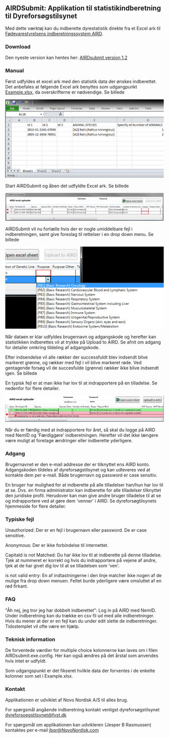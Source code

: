 ## AIRDSubmit: Applikation til statistikindberetning til Dyreforsøgstilsynet

Med dette værktøj kan du indberette dyrestatistik direkte fra et Excel ark til [Fødevarestyrelsens indberetningssystem AIRD](https://www.foedevarestyrelsen.dk/Dyr/dyrevelfaerd/Dyreforsoegstilsynet/Sider/Ansoegning-og-indberetning.aspx). 

### Download 
Den nyeste version kan hentes her: [AIRDsubmit version 1.2](https://github.com/NovoNordiskScientificApplications/AIRDSubmit/releases/download/v1.2/AIRDsubmit.1.2.zip)

### Manual

Først udfyldes et excel ark med den statistik data der ønskes indberettet. Det anbefales at følgende Excel ark benyttes som udgangpunkt [Example.xlsx](/Documentation/Example.xlsx), da overskrifterne er nødvendige. Se billede

![Guide1.png](/Documentation/Guide1.png)

Start AIRDSubmit og åben det udfyldte Excel ark. Se billede

![Guide2.png](/Documentation/Guide2.png)

AIRDSubmit vil nu fortælle hvis der er nogle umiddelbare fejl i indberetningen, samt give foreslag til rettelser i en drop down menu. Se billede

![Guide3.png](/Documentation/Guide3.png)

Når dataen er klar udfyldes brugernavn og adgangskode og herefter kan statistikken indberettes vil at trykke på Upload to AIRD. Se afnit om adgang for detailer omkring tildeling af adgangskode.

Efter indsendelse vil alle rækker der successfuldt blev indsendt blive markeret grønne, og rækker med fejl i vil blive markeret røde. Ved gentagende forsøg vil de succesfulde (grønne) rækker ikke blive indsendt igen. Se billede

En typisk fejl er at man ikke har lov til at indrapportere på en tilladelse. Se nedenfor for flere detailer.

![Guide4.png](/Documentation/Guide4.png)

Når du er færdig med at indrapportere for året, så skal du logge på AIRD med NemID og 'Færdiggøre' indberetningen. Herefter vil det ikke længere være muligt at foretage ændringer eller indberette yderligere.


### Adgang

Brugernavnet er den e-mail addresse der er tilknyttet ens AIRD konto. Adgangskoden tildeles af dyreforsøgstilsynet og kan udleveres ved at kontakte dem per e-mail. Både brugernavn og password er case sensitiv.

En bruger har mulighed for at indberette på alle tilladelser han/hun har lov til at se. Dvs. en firma administrator kan indberette for alle tilladelser tilknyttet den juridiske profil. Herudover kan man give andre bruger tilladelse til at se og indrapportere ved at gøre dem 'venner' i AIRD. Se dyreforsøgtilsynets hjemmeside for flere detailer.


### Typiske fejl

Unauthorized: Der er en fejl i brugernavn eller password. De er case sensitive.

Anonymous: Der er ikke forbindelse til internettet.

CapitaId is not Matched: Du har ikke lov til at indberette på denne tilladelse. Tjek at nummeret er korrekt og hvis du indrapportere på vejene af andre, tjek at de har givet dig lov til at se tilladelsen som 'ven'.

is not valid entry: En af indtastningerne i den linje matcher ikke nogen af de mulige fra drop down menuen. Feltet burde yderligere være omsluttet af en rød firkant.


### FAQ

"Åh nej, jeg tror jeg har dobbelt indberettet": Log in på AIRD med NemID. Under indberetning kan du trække en csv fil ud med alle indberetninger. Hvis du mener at der er en fejl kan du under edit slette de indberetninger. Tidsstemplet vil ofte være en hjælp.


### Teknisk information

De forventede værdier for multiple choice kolonnerne kan laves om i filen AIRDsubmit.exe.config. Her kan også ændres på det årstal som anvendes hvis intet er udfyldt.

Som udgangspunkt er det fikseret hvilkle data der forventes i de enkelte kolonner som set i Example.xlsx.


### Kontakt

Applikationen er udviklet af Novo Nordisk A/S til alles brug. 

For spørgsmål angående indberetning kontakt venligst dyreforsøgstilsynet dyreforsoegstilsynet@fvst.dk 

For spørgsmål om applikationen kan udvikleren (Jesper B Rasmussen) kontaktes per e-mail jbqr@NovoNordisk.com
